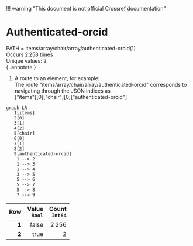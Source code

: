 !!! warning "This document is not official Crossref documentation"
# Authenticated-orcid
PATH = items/array/chair/array/authenticated-orcid(1)  
Occurs 2 258 times  
Unique values: 2  
{ .annotate }

1. A route to an element, for example:  
   The route "items/array/chair/array/authenticated-orcid" corresponds to navigating through the JSON indices as  
   ["items"][0]["chair"][0]["authenticated-orcid"]  

```mermaid
graph LR
   1[items]
   2[0]
   3[1]
   4[2]
   5[chair]
   6[0]
   7[1]
   8[2]
   9[authenticated-orcid]
    1 --> 2
    1 --> 3
    1 --> 4
    3 --> 5
    5 --> 6
    5 --> 7
    5 --> 8
    7 --> 9
```

| **Row** | **Value**<br>`Bool` | **Count**<br>`Int64` |
|--------:|--------------------:|---------------------:|
| **1**   | false               | 2 256                |
| **2**   | true                | 2                    |

